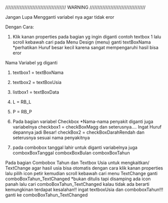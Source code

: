 ////////////////////////////////////// WARNING ///////////////////////////////////

Jangan Lupa Mengganti variabel nya agar tidak eror

Dengan Cara:
1. Klik kanan properties pada bagian yg ingin diganti contoh textbox 1 lalu scroll kebawah cari pada Menu Design (menu) ganti textBoxNama *perhatikan Huruf besar kecil karena sangat mempengaruhi hasil bisa eror

Nama Variabel yg diganti
1. textbox1 = textBoxNama
2. textbox2 = textBoxUsia
3. listbox1 = textBoxData
4. L = RB_L
5. P = RB_P
6. Pada bagian variabel Checkbox *Nama-nama penyakit diganti juga variabelnya
   checkbox1 = checkBoxMagg dan seterusnya....
   Ingat Huruf depannya jadi Besar! checkBox2 = checkBoxDarahRendah dan seterusnya sesuai nama penyakitnya
   
 7. pada combobox tanggal lahir untuk diganti variabelnya juga
    comboxBoxTanggal
    comboxBoxBulan
    comboxBoxTahun 
    
Pada bagian Combobox Tahun dan Textbox Usia untuk mengkaitkan/ TextChange agar hasil usia bisa otomatis dengan cara klik kanan properties lalu pilih icon petir kemudian scroll kebawah cari menu TextChange ganti comboBoxTahun_TextChanged *bukan ditulis tapi disamping ada icon panah lalu cari comboBoxTahun_TextChanged  kalau tidak ada berarti kemungkinan terdapat kesalahan!! ingat textboxUsia dan comboboxTahun!!! ganti ke comboBoxTahun_TextChanged
